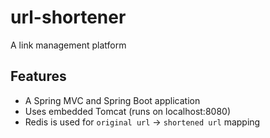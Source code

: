# url-shortener
A link management platform

## Features
* A Spring MVC and Spring Boot application
* Uses embedded Tomcat (runs on localhost:8080)
* Redis is used for `original url` -> `shortened url` mapping
